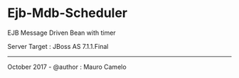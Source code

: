 # Ejb-Mdb-Scheduler
EJB Message Driven Bean with timer

Server Target : JBoss AS 7.1.1.Final

____________________________________

October 2017 - @author : Mauro Camelo
